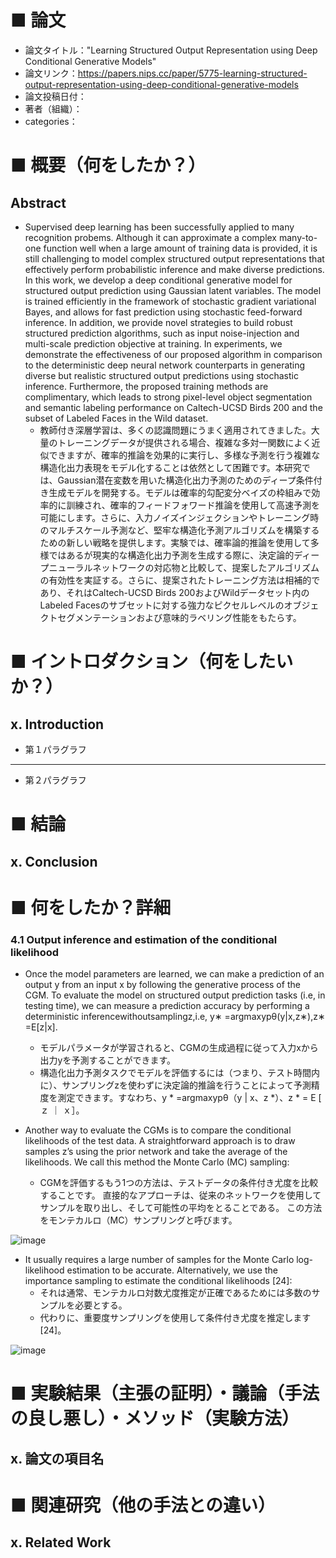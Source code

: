 # ■ 論文
- 論文タイトル："Learning Structured Output Representation using Deep Conditional Generative Models"
- 論文リンク：https://papers.nips.cc/paper/5775-learning-structured-output-representation-using-deep-conditional-generative-models
- 論文投稿日付：
- 著者（組織）：
- categories：

# ■ 概要（何をしたか？）

## Abstract

- Supervised deep learning has been successfully applied to many recognition probems. Although it can approximate a complex many-to-one function well when a large amount of training data is provided, it is still challenging to model complex structured output representations that effectively perform probabilistic inference and make diverse predictions. In this work, we develop a deep conditional generative model for structured output prediction using Gaussian latent variables. The model is trained efficiently in the framework of stochastic gradient variational Bayes, and allows for fast prediction using stochastic feed-forward inference. In addition, we provide novel strategies to build robust structured prediction algorithms, such as input noise-injection and multi-scale prediction objective at training. In experiments, we demonstrate the effectiveness of our proposed algorithm in comparison to the deterministic deep neural network counterparts in generating diverse but realistic structured output predictions using stochastic inference. Furthermore, the proposed training methods are complimentary, which leads to strong pixel-level object segmentation and semantic labeling performance on Caltech-UCSD Birds 200 and the subset of Labeled Faces in the Wild dataset.
    - 教師付き深層学習は、多くの認識問題にうまく適用されてきました。大量のトレーニングデータが提供される場合、複雑な多対一関数によく近似できますが、確率的推論を効果的に実行し、多様な予測を行う複雑な構造化出力表現をモデル化することは依然として困難です。本研究では、Gaussian潜在変数を用いた構造化出力予測のためのディープ条件付き生成モデルを開発する。モデルは確率的勾配変分ベイズの枠組みで効率的に訓練され、確率的フィードフォワード推論を使用して高速予測を可能にします。さらに、入力ノイズインジェクションやトレーニング時のマルチスケール予測など、堅牢な構造化予測アルゴリズムを構築するための新しい戦略を提供します。実験では、確率論的推論を使用して多様ではあるが現実的な構造化出力予測を生成する際に、決定論的ディープニューラルネットワークの対応物と比較して、提案したアルゴリズムの有効性を実証する。さらに、提案されたトレーニング方法は相補的であり、それはCaltech-UCSD Birds 200およびWildデータセット内のLabeled Facesのサブセットに対する強力なピクセルレベルのオブジェクトセグメンテーションおよび意味的ラベリング性能をもたらす。


# ■ イントロダクション（何をしたいか？）

## x. Introduction

- 第１パラグラフ

---

- 第２パラグラフ

# ■ 結論

## x. Conclusion


# ■ 何をしたか？詳細

### 4.1 Output inference and estimation of the conditional likelihood

- Once the model parameters are learned, we can make a prediction of an output y from an input x by following the generative process of the CGM. To evaluate the model on structured output prediction tasks (i.e, in testing time), we can measure a prediction accuracy by performing a deterministic inferencewithoutsamplingz,i.e, y∗ =argmaxypθ(y|x,z∗),z∗ =E[z|x].
    - モデルパラメータが学習されると、CGMの生成過程に従って入力xから出力yを予測することができます。
    - 構造化出力予測タスクでモデルを評価するには（つまり、テスト時間内に）、サンプリングzを使わずに決定論的推論を行うことによって予測精度を測定できます。すなわち、y * =argmaxypθ（y | x、z *）、z * = E [ ｚ ｜ ｘ］。

- Another way to evaluate the CGMs is to compare the conditional likelihoods of the test data. A straightforward approach is to draw samples z’s using the prior network and take the average of the likelihoods. We call this method the Monte Carlo (MC) sampling:
    - CGMを評価するもう1つの方法は、テストデータの条件付き尤度を比較することです。 直接的なアプローチは、従来のネットワークを使用してサンプルを取り出し、そして可能性の平均をとることである。 この方法をモンテカルロ（MC）サンプリングと呼びます。

![image](https://user-images.githubusercontent.com/25688193/62004727-cc5c7200-b163-11e9-9091-1c3335d64e66.png)

- It usually requires a large number of samples for the Monte Carlo log-likelihood estimation to be accurate. Alternatively, we use the importance sampling to estimate the conditional likelihoods [24]:
    - それは通常、モンテカルロ対数尤度推定が正確であるためには多数のサンプルを必要とする。 
    - 代わりに、重要度サンプリングを使用して条件付き尤度を推定します[24]。

![image](https://user-images.githubusercontent.com/25688193/62004762-31b06300-b164-11e9-958a-bcd257396ec4.png)

# ■ 実験結果（主張の証明）・議論（手法の良し悪し）・メソッド（実験方法）

## x. 論文の項目名


# ■ 関連研究（他の手法との違い）

## x. Related Work



